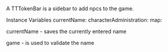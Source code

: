 A TTTokenBar is a sidebar to add npcs to the game.

Instance Variables
	currentName:		<String>
	characterAdministration:		<TTCharacterAdministration>
	map:		<TTMap>

currentName
	- saves the currently entered name

game
	- is used to validate the name

